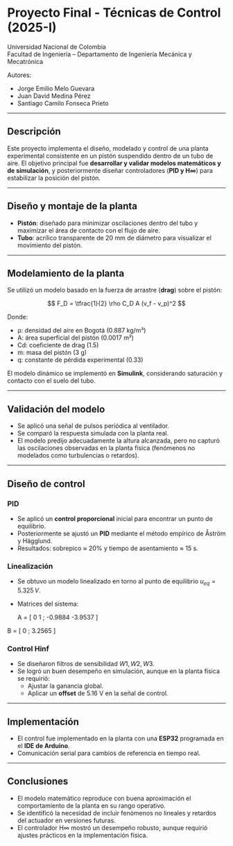 
# Proyecto Final - Técnicas de Control (2025-I)

Universidad Nacional de Colombia  
Facultad de Ingeniería – Departamento de Ingeniería Mecánica y Mecatrónica  

Autores:  
- Jorge Emilio Melo Guevara  
- Juan David Medina Pérez  
- Santiago Camilo Fonseca Prieto  

---

##  Descripción
Este proyecto implementa el diseño, modelado y control de una planta experimental consistente en un pistón suspendido dentro de un tubo de aire. El objetivo principal fue **desarrollar y validar modelos matemáticos y de simulación**, y posteriormente diseñar controladores (**PID y H∞**) para estabilizar la posición del pistón.

---

##  Diseño y montaje de la planta
- **Pistón**: diseñado para minimizar oscilaciones dentro del tubo y maximizar el área de contacto con el flujo de aire.  
- **Tubo**: acrílico transparente de 20 mm de diámetro para visualizar el movimiento del pistón.  

---

##  Modelamiento de la planta
Se utilizó un modelo basado en la fuerza de arrastre (**drag**) sobre el pistón:

$$
F_D = \tfrac{1}{2} \rho C_D A (v_f - v_p)^2
$$

Donde:
- ρ: densidad del aire en Bogotá (0.887 kg/m³)  
- A: área superficial del pistón (0.0017 m²)  
- Cd: coeficiente de drag (1.5)  
- m: masa del pistón (3 g)  
- q: constante de pérdida experimental (0.33)  

El modelo dinámico se implementó en **Simulink**, considerando saturación y contacto con el suelo del tubo.

---

##  Validación del modelo
- Se aplicó una señal de pulsos periódica al ventilador.  
- Se comparó la respuesta simulada con la planta real.  
- El modelo predijo adecuadamente la altura alcanzada, pero no capturó las oscilaciones observadas en la planta física (fenómenos no modelados como turbulencias o retardos).  

---

##  Diseño de control
### PID
- Se aplicó un **control proporcional** inicial para encontrar un punto de equilibrio.  
- Posteriormente se ajustó un **PID** mediante el método empírico de Åström y Hägglund.  
- Resultados: sobrepico ≈ 20% y tiempo de asentamiento ≈ 15 s.  

### Linealización
- Se obtuvo un modelo linealizado en torno al punto de equilibrio $u_{eq} = 5.325 \, V$.  
- Matrices del sistema:


     A = [  0        1      ;
     -0.9884  -3.9537 ]


B = [ 0 ;
      3.2565 ]


### Control Hinf
- Se diseñaron filtros de sensibilidad $W1, W2, W3$.  
- Se logró un buen desempeño en simulación, aunque en la planta física se requirió:  
  - Ajustar la ganancia global.  
  - Aplicar un **offset** de 5.16 V en la señal de control.  

---

##  Implementación
- El control fue implementado en la planta con una **ESP32** programada en el **IDE de Arduino**.  
- Comunicación serial para cambios de referencia en tiempo real.  
  

---

##  Conclusiones
- El modelo matemático reproduce con buena aproximación el comportamiento de la planta en su rango operativo.  
- Se identificó la necesidad de incluir fenómenos no lineales y retardos del actuador en versiones futuras.  
- El controlador H∞ mostró un desempeño robusto, aunque requirió ajustes prácticos en la implementación física.  


